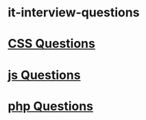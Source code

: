 # it-interview-questions


# [CSS Questions](https://github.com/ITinDublin/it-interview-questions/tree/master/css)

# [js Questions](https://github.com/ITinDublin/it-interview-questions/tree/master/js)

# [php Questions](https://github.com/ITinDublin/it-interview-questions/tree/master/php)

